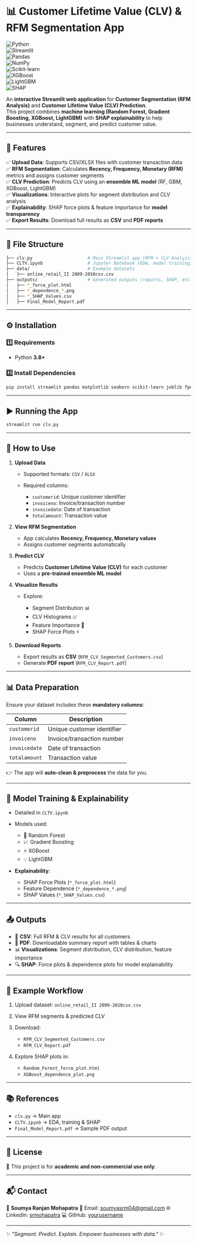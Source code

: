 # 📊 Customer Lifetime Value (CLV) & RFM Segmentation App  

![Python](https://img.shields.io/badge/Python-3.8%2B-blue?logo=python&logoColor=white)  
![Streamlit](https://img.shields.io/badge/Streamlit-App-FF4B4B?logo=streamlit&logoColor=white)  
![Pandas](https://img.shields.io/badge/Pandas-Data%20Analysis-150458?logo=pandas&logoColor=white)  
![NumPy](https://img.shields.io/badge/NumPy-Scientific%20Computing-013243?logo=numpy&logoColor=white)  
![Scikit-learn](https://img.shields.io/badge/Scikit--learn-ML-F7931E?logo=scikitlearn&logoColor=white)  
![XGBoost](https://img.shields.io/badge/XGBoost-Boosting-EB5E00)  
![LightGBM](https://img.shields.io/badge/LightGBM-Gradient%20Boosting-31D17B)  
![SHAP](https://img.shields.io/badge/Explainability-SHAP-EA1D2C)  

An **interactive Streamlit web application** for **Customer Segmentation (RFM Analysis)** and **Customer Lifetime Value (CLV) Prediction**.  
This project combines **machine learning (Random Forest, Gradient Boosting, XGBoost, LightGBM)** with **SHAP explainability** to help businesses understand, segment, and predict customer value.  

---

## 🚀 Features  
✅ **Upload Data**: Supports CSV/XLSX files with customer transaction data  
✅ **RFM Segmentation**: Calculates **Recency, Frequency, Monetary (RFM)** metrics and assigns customer segments  
✅ **CLV Prediction**: Predicts CLV using an **ensemble ML model** (RF, GBM, XGBoost, LightGBM)  
✅ **Visualizations**: Interactive plots for segment distribution and CLV analysis  
✅ **Explainability**: SHAP force plots & feature importance for **model transparency**  
✅ **Export Results**: Download full results as **CSV** and **PDF reports**  

---

## 📂 File Structure  

```bash
├── clv.py                     # Main Streamlit app (RFM + CLV Analysis)
├── CLTV.ipynb                 # Jupyter Notebook (EDA, model training, SHAP analysis)
├── data/                      # Example datasets
│   ├── online_retail_II 2009-2010csv.csv
├── outputs/                   # Generated outputs (reports, SHAP, etc.)
│   ├── *_force_plot.html
│   ├── *_dependence_*.png
│   ├── *_SHAP_Values.csv
│   ├── Final_Model_Report.pdf
````

---

## ⚙️ Installation

### 1️⃣ Requirements

* Python **3.8+**

### 2️⃣ Install Dependencies

```bash
pip install streamlit pandas matplotlib seaborn scikit-learn joblib fpdf pillow shap xgboost lightgbm
```

---

## ▶️ Running the App

```bash
streamlit run clv.py
```

---

## 📝 How to Use

1. **Upload Data**

   * Supported formats: `CSV` / `XLSX`
   * Required columns:

     * `customerid`: Unique customer identifier
     * `invoiceno`: Invoice/transaction number
     * `invoicedate`: Date of transaction
     * `totalamount`: Transaction value

2. **View RFM Segmentation**

   * App calculates **Recency, Frequency, Monetary values**
   * Assigns customer segments automatically

3. **Predict CLV**

   * Predicts **Customer Lifetime Value (CLV)** for each customer
   * Uses a **pre-trained ensemble ML model**

4. **Visualize Results**

   * Explore:

     * Segment Distribution 📊
     * CLV Histograms 📈
     * Feature Importance 🔑
     * SHAP Force Plots ⚡

5. **Download Reports**

   * Export results as **CSV** (`RFM_CLV_Segmented_Customers.csv`)
   * Generate **PDF report** (`RFM_CLV_Report.pdf`)

---

## 📊 Data Preparation

Ensure your dataset includes these **mandatory columns**:

| Column        | Description                |
| ------------- | -------------------------- |
| `customerid`  | Unique customer identifier |
| `invoiceno`   | Invoice/transaction number |
| `invoicedate` | Date of transaction        |
| `totalamount` | Transaction value          |

👉 The app will **auto-clean & preprocess** the data for you.

---

## 🧠 Model Training & Explainability

* Detailed in `CLTV.ipynb`
* Models used:

  * 🌳 Random Forest
  * 📈 Gradient Boosting
  * ⚡ XGBoost
  * 💡 LightGBM
* **Explainability**:

  * SHAP Force Plots (`*_force_plot.html`)
  * Feature Dependence (`*_dependence_*.png`)
  * SHAP Values (`*_SHAP_Values.csv`)

---

## 📤 Outputs

* 📑 **CSV**: Full RFM & CLV results for all customers
* 📕 **PDF**: Downloadable summary report with tables & charts
* 📊 **Visualizations**: Segment distribution, CLV distribution, feature importance
* 🔍 **SHAP**: Force plots & dependence plots for model explainability

---

## 🧪 Example Workflow

1. Upload dataset: `online_retail_II 2009-2010csv.csv`
2. View RFM segments & predicted CLV
3. Download:

   * `RFM_CLV_Segmented_Customers.csv`
   * `RFM_CLV_Report.pdf`
4. Explore SHAP plots in:

   * `Random_Forest_force_plot.html`
   * `XGBoost_dependence_plot.png`

---

## 📚 References

* `clv.py` → Main app
* `CLTV.ipynb` → EDA, training & SHAP
* `Final_Model_Report.pdf` → Sample PDF output

---

## 📜 License

📌 This project is for **academic and non-commercial use only**.

---

## 📬 Contact

👤 **Soumya Ranjan Mohapatra**
📧 Email: [soumyasrm04@gmail.com](mailto:soumyasrm04@gmail.com)
🌐 LinkedIn: [srmohapatra](https://www.linkedin.com/in/srmohapatra)
💻 GitHub: [yourusername](https://github.com/yourusername)

---

✨ *"Segment. Predict. Explain. Empower businesses with data."* ✨

